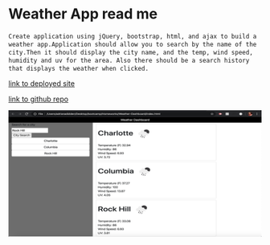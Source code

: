 # Weather App read me

    Create application using jQuery, bootstrap, html, and ajax to build a weather app.Application should allow you to search by the name of the city.Then it should display the city name, and the temp, wind speed, humidity and uv for the area. Also there should be a search history that displays the weather when clicked.

[link to deployed site](https://adriana-didden.github.io/Weather-Dashboard/)

[link to github repo](https://github.com/adriana-didden/Weather-Dashboard)

![screenshot](./assets/images/weather.png)